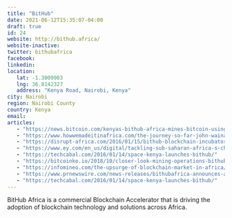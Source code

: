 ```yaml
---
title: "BitHub"
date: 2021-06-12T15:35:07-04:00
draft: true
id: 24
website: http://bithub.africa/
website-inactive: 
twitter: bithubafrica
facebook: 
linkedin: 
location: 
   lat: -1.3009903
   lng: 36.8142327
   address: "Kenya Road, Nairobi, Kenya"
city: Nairobi
region: Nairobi County
country: Kenya
email: 
articles:
   - "https://news.bitcoin.com/kenyas-bithub-africa-mines-bitcoin-using-solar-power/"
   - "https://www.howwemadeitinafrica.com/the-journey-so-far-john-wainaina-karanja-founder-bithub-africa/62403/"
   - "https://disrupt-africa.com/2016/01/15/bithub-blockchain-incubator-opens-in-kenya/"
   - "https://www.ey.com/en_us/digital/tackling-sub-saharan-africa-s-challenges-with-blockchain"
   - "https://techcabal.com/2016/01/14/space-kenya-launches-bithub/"
   - "https://bitcoinke.io/2018/10/closer-look-mining-operations-bithub-africa/"
   - "https://infomineo.com/the-upsurge-of-blockchain-market-in-africa/?utm_campaign=Newsletter%20Subscription&utm_source=hs_email&utm_medium=email&_hsenc=p2ANqtz--hwL25rA_Wxh5Iu566E9DYiw0vGwp4-yHgxDDYjQcrKFoCTeFDus4iM1oz2zeIJzBSiDH8"
   - "https://www.prnewswire.com/news-releases/bithubafrica-announces-african-blockchain-opportunity-crowdsale-campaign-to-foster-regions-cryptocurrency-ecosystem-300433891.html"
   - "https://techcabal.com/2016/01/14/space-kenya-launches-bithub/"
---
```

BitHub Africa is a commercial Blockchain Accelerator that is driving the adoption of blockchain technology and solutions across Africa.

